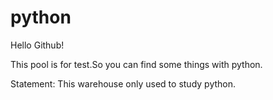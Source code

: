 # python
<html>
<head>
<title>
  Learning for NCRE.(National Computer Rank Examination.)
</title>
</head>

<p>
  Hello Github!
</p>

<p>
  This pool is for test.So you can find some things with python.
</p>
<p>
  Statement:   This warehouse only used to study python.
</p>
